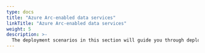 ```yaml
---
type: docs
title: "Azure Arc-enabled data services"
linkTitle: "Azure Arc-enabled data services"
weight: 5
description: >-
  The deployment scenarios in this section will guide you through deploying and working with Azure Arc-enabled data services on multiple infrastructure platforms.
---
```

